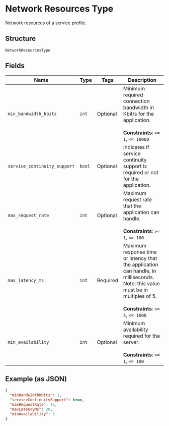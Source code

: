 
# Network Resources Type

Network resources of a service profile.

## Structure

`NetworkResourcesType`

## Fields

| Name | Type | Tags | Description |
|  --- | --- | --- | --- |
| `min_bandwidth_kbits` | `int` | Optional | Minimum required connection bandwidth in Kbit/s for the application.<br><br>**Constraints**: `>= 1`, `<= 10000` |
| `service_continuity_support` | `bool` | Optional | Indicates if service continuity support is required or not for the application. |
| `max_request_rate` | `int` | Optional | Maximum request rate that the application can handle.<br><br>**Constraints**: `>= 1`, `<= 100` |
| `max_latency_ms` | `int` | Required | Maximum response time or latency that the application can handle, in milliseconds. Note: this value must be in multiples of 5.<br><br>**Constraints**: `>= 5`, `<= 1000` |
| `min_availability` | `int` | Optional | Minimum availability required for the server.<br><br>**Constraints**: `>= 1`, `<= 100` |

## Example (as JSON)

```json
{
  "minBandwidthKbits": 1,
  "serviceContinuitySupport": true,
  "maxRequestRate": 15,
  "maxLatencyMs": 20,
  "minAvailability": 1
}
```

